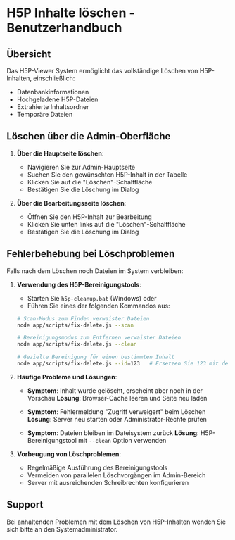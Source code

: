 # H5P Inhalte löschen - Benutzerhandbuch

## Übersicht

Das H5P-Viewer System ermöglicht das vollständige Löschen von H5P-Inhalten, einschließlich:
- Datenbankinformationen
- Hochgeladene H5P-Dateien
- Extrahierte Inhaltsordner
- Temporäre Dateien

## Löschen über die Admin-Oberfläche

1. **Über die Hauptseite löschen**:
   - Navigieren Sie zur Admin-Hauptseite
   - Suchen Sie den gewünschten H5P-Inhalt in der Tabelle
   - Klicken Sie auf die "Löschen"-Schaltfläche
   - Bestätigen Sie die Löschung im Dialog

2. **Über die Bearbeitungsseite löschen**:
   - Öffnen Sie den H5P-Inhalt zur Bearbeitung
   - Klicken Sie unten links auf die "Löschen"-Schaltfläche
   - Bestätigen Sie die Löschung im Dialog

## Fehlerbehebung bei Löschproblemen

Falls nach dem Löschen noch Dateien im System verbleiben:

1. **Verwendung des H5P-Bereinigungstools**:
   - Starten Sie `h5p-cleanup.bat` (Windows) oder
   - Führen Sie eines der folgenden Kommandos aus:

   ```bash
   # Scan-Modus zum Finden verwaister Dateien
   node app/scripts/fix-delete.js --scan

   # Bereinigungsmodus zum Entfernen verwaister Dateien
   node app/scripts/fix-delete.js --clean

   # Gezielte Bereinigung für einen bestimmten Inhalt
   node app/scripts/fix-delete.js --id=123   # Ersetzen Sie 123 mit der Inhalts-ID
   ```

2. **Häufige Probleme und Lösungen**:

   - **Symptom**: Inhalt wurde gelöscht, erscheint aber noch in der Vorschau
     **Lösung**: Browser-Cache leeren und Seite neu laden

   - **Symptom**: Fehlermeldung "Zugriff verweigert" beim Löschen
     **Lösung**: Server neu starten oder Administrator-Rechte prüfen

   - **Symptom**: Dateien bleiben im Dateisystem zurück
     **Lösung**: H5P-Bereinigungstool mit `--clean` Option verwenden

3. **Vorbeugung von Löschproblemen**:
   - Regelmäßige Ausführung des Bereinigungstools
   - Vermeiden von parallelen Löschvorgängen im Admin-Bereich
   - Server mit ausreichenden Schreibrechten konfigurieren

## Support

Bei anhaltenden Problemen mit dem Löschen von H5P-Inhalten wenden Sie sich bitte an den Systemadministrator.
